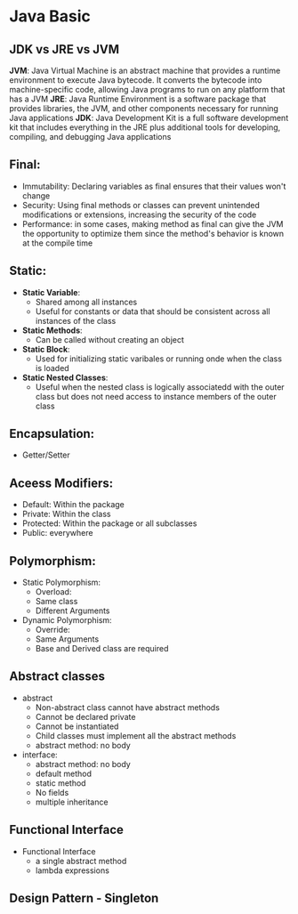 # Java Basic

## JDK vs JRE vs JVM

**JVM**: Java Virtual Machine is an abstract machine that provides a runtime environment to execute Java bytecode. It converts the bytecode into machine-specific code, allowing Java programs to run on any platform that has a JVM
**JRE**: Java Runtime Environment is a software package that provides libraries, the JVM, and other components necessary for running Java applications
**JDK**: Java Development Kit is a full software development kit that includes everything in the JRE plus additional tools for developing, compiling, and debugging Java applications


## Final:
- Immutability: Declaring variables as final ensures that their values won't change
- Security: Using final methods or classes can prevent unintended modifications or extensions, increasing the security of the code
- Performance: in some cases, making method as final can give the JVM the opportunity to optimize them since the method's behavior is known at the compile time

## Static:
- **Static Variable**:
  - Shared among all instances
  - Useful for constants or data that should be consistent across all instances of the class
- **Static Methods**:
  - Can be called without creating an object
- **Static Block**:
  - Used for initializing static varibales or running onde when the class is loaded
- **Static Nested Classes**:
  - Useful when the nested class is logically associatedd with the outer class but does not need access to instance members of the outer class

## Encapsulation:
- Getter/Setter

## Aceess Modifiers:
- Default: Within the package
- Private: Within the class
- Protected: Within the package or all subclasses
- Public: everywhere


## Polymorphism:
- Static Polymorphism:
  - Overload:
  - Same class
  - Different Arguments
- Dynamic Polymorphism:
  - Override:
  - Same Arguments
  - Base and Derived class are required


## Abstract classes
- abstract
  - Non-abstract class cannot have abstract methods
  - Cannot be declared private
  - Cannot be instantiated
  - Child classes must implement all the abstract methods
  - abstract method: no body
- interface:
  - abstract method: no body
  - default method
  - static method
  - No fields
  - multiple inheritance


## Functional Interface
- Functional Interface
  - a single abstract method
  - lambda expressions


## Design Pattern - Singleton
































